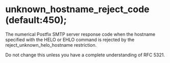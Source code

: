 # unknown_hostname_reject_code (default:450); 


The numerical Postfix SMTP server response code when the hostname
specified with the HELO or EHLO command is rejected by the
reject_unknown_helo_hostname restriction.



Do not change this unless you have a complete understanding of RFC 5321.




